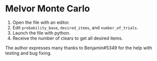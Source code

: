 # Melvor Monte Carlo
1. Open the file with an editor.  
2. Edit `probability_base`, `desired_items`, and `number_of_trials`.
3. Launch the file with python.
4. Receive the number of clears to get all desired items.

The author expresses many thanks to Benjamin#5349 for the help with testing and bug fixing.
